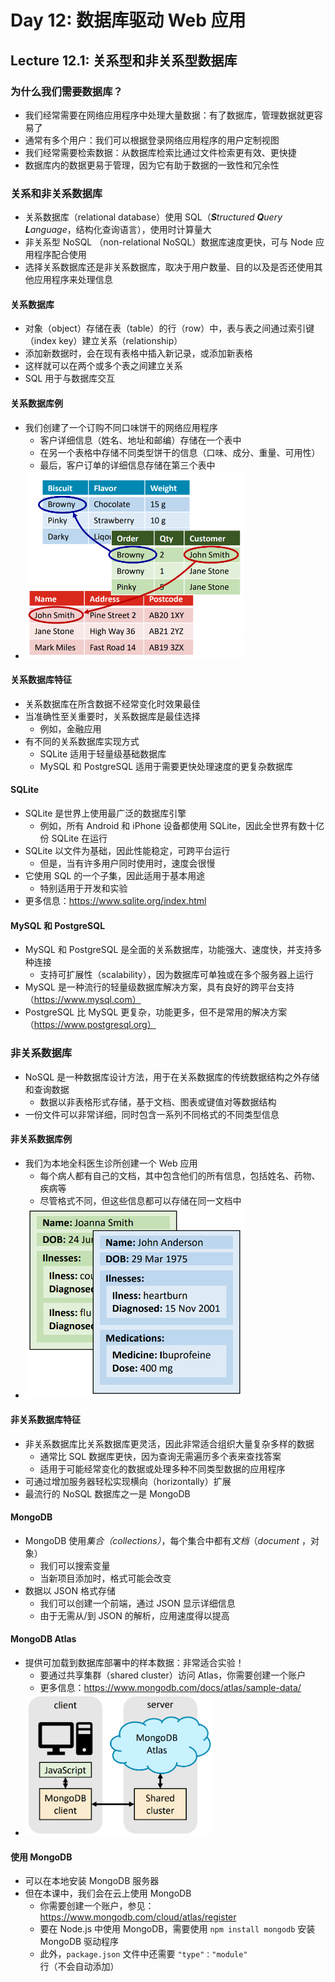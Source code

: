 # Day 12: 数据库驱动 Web 应用  

## Lecture 12.1: 关系型和非关系型数据库  

### 为什么我们需要数据库？  
- 我们经常需要在网络应用程序中处理大量数据：有了数据库，管理数据就更容易了  
- 通常有多个用户：我们可以根据登录网络应用程序的用户定制视图  
- 我们经常需要检索数据：从数据库检索比通过文件检索更有效、更快捷  
- 数据库内的数据更易于管理，因为它有助于数据的一致性和冗余性  

### 关系和非关系数据库  
- 关系数据库（relational database）使用 SQL（***S**tructured **Q**uery **L**anguage*，结构化查询语言），使用时计算量大  
- 非关系型 NoSQL （non-relational NoSQL）数据库速度更快，可与 Node 应用程序配合使用  
- 选择关系数据库还是非关系数据库，取决于用户数量、目的以及是否还使用其他应用程序来处理信息  

#### 关系数据库  
- 对象（object）存储在表（table）的行（row）中，表与表之间通过索引键（index key）建立关系（relationship）  
- 添加新数据时，会在现有表格中插入新记录，或添加新表格  
- 这样就可以在两个或多个表之间建立关系  
- SQL 用于与数据库交互  

#### 关系数据库例  
- 我们创建了一个订购不同口味饼干的网络应用程序  
    - 客户详细信息（姓名、地址和邮编）存储在一个表中  
    - 在另一个表格中存储不同类型饼干的信息（口味、成分、重量、可用性）  
    - 最后，客户订单的详细信息存储在第三个表中  
- <img width=350 src="img/12-1-01-relational_database_example.png" alt="Relational database example">  

#### 关系数据库特征  
- 关系数据库在所含数据不经常变化时效果最佳  
- 当准确性至关重要时，关系数据库是最佳选择  
    - 例如，金融应用  
- 有不同的关系数据库实现方式  
    - SQLite 适用于轻量级基础数据库  
    - MySQL 和 PostgreSQL 适用于需要更快处理速度的更复杂数据库  

#### SQLite  
- SQLite 是世界上使用最广泛的数据库引擎  
    - 例如，所有 Android 和 iPhone 设备都使用 SQLite，因此全世界有数十亿份 SQLite 在运行  
- SQLite 以文件为基础，因此性能稳定，可跨平台运行  
    - 但是，当有许多用户同时使用时，速度会很慢  
- 它使用 SQL 的一个子集，因此适用于基本用途  
    - 特别适用于开发和实验  
- 更多信息：https://www.sqlite.org/index.html  

#### MySQL 和 PostgreSQL  
- MySQL 和 PostgreSQL 是全面的关系数据库，功能强大、速度快，并支持多种连接  
    - 支持可扩展性（scalability），因为数据库可单独或在多个服务器上运行  
- MySQL 是一种流行的轻量级数据库解决方案，具有良好的跨平台支持（https://www.mysql.com）  
- PostgreSQL 比 MySQL 更复杂，功能更多，但不是常用的解决方案（https://www.postgresql.org）  

### 非关系数据库  
- NoSQL 是一种数据库设计方法，用于在关系数据库的传统数据结构之外存储和查询数据  
    - 数据以非表格形式存储，基于文档、图表或键值对等数据结构  
- 一份文件可以非常详细，同时包含一系列不同格式的不同类型信息  

#### 非关系数据库例  
- 我们为本地全科医生诊所创建一个 Web 应用  
    - 每个病人都有自己的文档，其中包含他们的所有信息，包括姓名、药物、疾病等  
    - 尽管格式不同，但这些信息都可以存储在同一文档中  
- <img width=350 src="img/12-1-02-non-relational_database_example.png" alt="Non-elational database example">  

#### 非关系数据库特征  
- 非关系数据库比关系数据库更灵活，因此非常适合组织大量复杂多样的数据  
    - 通常比 SQL 数据库更快，因为查询无需遍历多个表来查找答案  
    - 适用于可能经常变化的数据或处理多种不同类型数据的应用程序  
- 可通过增加服务器轻松实现横向（horizontally）扩展  
- 最流行的 NoSQL 数据库之一是 MongoDB  

#### MongoDB  
- MongoDB 使用*集合（collections）*，每个集合中都有*文档*（*document* ，对象）  
    - 我们可以搜索变量  
    - 当新项目添加时，格式可能会改变  
- 数据以 JSON 格式存储  
    - 我们可以创建一个前端，通过 JSON 显示详细信息  
    - 由于无需从/到 JSON 的解析，应用速度得以提高  

#### MongoDB Atlas  
- 提供可加载到数据库部署中的样本数据：非常适合实验！  
    - 要通过共享集群（shared cluster）访问 Atlas，你需要创建一个账户  
    - 更多信息：https://www.mongodb.com/docs/atlas/sample-data/  
- <img width=300 src="img/12-1-03-MongoDB_Atlas.png" alt="MongoDB Atlas">  

#### 使用 MongoDB  
- 可以在本地安装 MongoDB 服务器  
- 但在本课中，我们会在云上使用 MongoDB  
    - 你需要创建一个账户，参见：https://www.mongodb.com/cloud/atlas/register  
    - 要在 Node.js 中使用 MongoDB，需要使用 `npm install mongodb` 安装 MongoDB 驱动程序  
    - 此外，`package.json` 文件中还需要 `"type"："module"` 行（不会自动添加）  